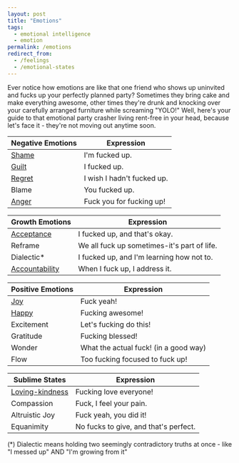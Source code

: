 ```yaml
---
layout: post
title: "Emotions"
tags:
  - emotional intelligence
  - emotion
permalink: /emotions
redirect_from:
  - /feelings
  - /emotional-states
---
```


Ever notice how emotions are like that one friend who shows up uninvited and fucks up your perfectly planned party? Sometimes they bring cake and make everything awesome, other times they're drunk and knocking over your carefully arranged furniture while screaming "YOLO!" Well, here's your guide to that emotional party crasher living rent-free in your head, because let's face it - they're not moving out anytime soon.

| Negative Emotions   | Expression                                    |
|--------------------|-----------------------------------------------|
| [Shame](/shame)    | I'm fucked up.                                |
| [Guilt](/shame)    | I fucked up.                                  |
| [Regret](/regrets) | I wish I hadn't fucked up.                    |
| Blame              | You fucked up.                                |
| [Anger](/anger)    | Fuck you for fucking up!                      |

| Growth Emotions    | Expression                                    |
|--------------------|-----------------------------------------------|
| [Acceptance](/curious) | I fucked up, and that's okay.                |
| Reframe            | We all fuck up sometimes-it's part of life.   |
| Dialectic*         | I fucked up, and I'm learning how not to.     |
| [Accountability](/be-proactive) | When I fuck up, I address it.     |

| Positive Emotions  | Expression                                    |
|--------------------|-----------------------------------------------|
| [Joy](/joy)        | Fuck yeah!                                    |
| [Happy](/happy)    | Fucking awesome!                              |
| Excitement        | Let's fucking do this!                        |
| Gratitude        | Fucking blessed!                              |
| Wonder           | What the actual fuck! (in a good way)         |
| Flow             | Too fucking focused to fuck up!               |

| Sublime States     | Expression                                    |
|--------------------|-----------------------------------------------|
| [Loving-kindness](/sublime) | Fucking love everyone!               |
| Compassion        | Fuck, I feel your pain.                       |
| Altruistic Joy    | Fuck yeah, you did it!                        |
| Equanimity        | No fucks to give, and that's perfect.         |

(*) Dialectic means holding two seemingly contradictory truths at once - like "I messed up" AND "I'm growing from it"
